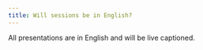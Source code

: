 ```yaml
---
title: Will sessions be in English?
---
```


All presentations are in English and will be live captioned.
